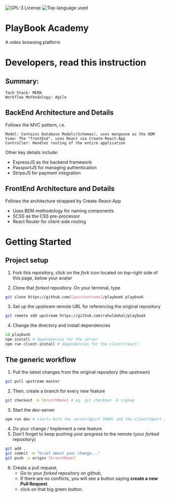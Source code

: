![GPL-3 License](https://img.shields.io/github/license/rahuldahal/playbook)
![Top-language used](https://img.shields.io/github/languages/top/rahuldahal/playbook)

# PlayBook Academy

A video browsing platform

# Developers, read this instruction

## Summary:

    Tech Stack: MERN
    Workflow Methodology: Agile

## BackEnd Architecture and Details

Follows the MVC pattern, i.e.

    Model: Contains Database Models(Schemas), uses mongoose as the ODM
    View: The "frontEnd", uses React via Create-React-App
    Controller: Handles routing of the entire application

Other key details include:

- ExpressJS as the backend framework
- PassportJS for managing authentication
- StripeJS for payment integration

## FrontEnd Architecture and Details

Follows the architecture strapped by Create-React-App

- Uses BEM methodology for naming components
- SCSS as the CSS pre-processor
- React Router for client-side routing

# Getting Started

## Project setup

1. Fork this repository,
click on the *fork* icon located on top-right side of this page, below your avatar

2. Clone that *forked* repository. On your terminal, type

```bash
git clone https://github.com/[yourUsername]/playbook playbook
```

3. Set up the *upstream* remote URL for referencing the original repository

```bash
git remote add upstream https://github.com/rahuldahal/playbook
```

4. Change the directory and install dependencies

```bash
cd playbook
npm install # dependencies for the server
npm run client-install # dependencies for the client(react)
```

## The generic workflow

1. Pull the latest changes from the original repository (the upstream)

```bash
git pull upstream master
```

2. Then, create a branch for every new feature

```bash
git checkout -b [branchName] # eg. git checkout -b signup
```

3. Start the dev-server

```bash
npm run dev # starts both the server(@port 5000) and the client(@port 3000)
```

4. Do your change / Implement a new feature
5. Don't forget to keep pushing your progress to the remote (your *forked* repository)

```bash
git add .
git commit -m "brief about your change..."
git push -u origin [branchName]
```

6. Create a pull request,
	* Go to your *forked* repository on github,
	* If there are no conflicts, you will see a button saying  **create a new Pull Request**.
	* click on that big green button.

